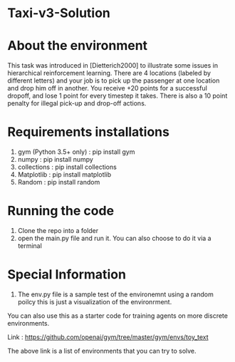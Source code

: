 # Taxi-v3-Solution


# About the environment

This task was introduced in [Dietterich2000] to illustrate some issues in hierarchical reinforcement learning. There are 4 locations (labeled by different letters) and your job is to pick up the passenger at one location and drop him off in another. You receive +20 points for a successful dropoff, and lose 1 point for every timestep it takes. There is also a 10 point penalty for illegal pick-up and drop-off actions.

# Requirements installations
1) gym (Python 3.5+ only) : pip install gym
2) numpy : pip install numpy
3) collections : pip install collections
4) Matplotlib : pip install matplotlib
5) Random : pip install random

# Running the code
1) Clone the repo into a folder
2) open the main.py file and run it. You can also choose to do it via a terminal

# Special Information
1) The env.py file is a sample test of the environemnt using a random poilcy this is just a visualization of the environrment.

You can also use this as a starter code for training agents on more discrete environments. 

Link : https://github.com/openai/gym/tree/master/gym/envs/toy_text

The above link is a list of environments that you can try to solve.
